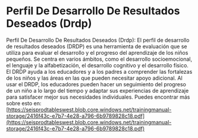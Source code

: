 # Perfil De Desarrollo De Resultados Deseados (Drdp)
Perfil De Desarrollo De Resultados Deseados (Drdp): El perfil de desarrollo de resultados deseados (DRDP) es una herramienta de evaluación que se utiliza para evaluar el desarrollo y el progreso del aprendizaje de los niños pequeños. Se centra en varios ámbitos, como el desarrollo socioemocional, el lenguaje y la alfabetización, el desarrollo cognitivo y el desarrollo físico. El DRDP ayuda a los educadores y a los padres a comprender las fortalezas de los niños y las áreas en las que pueden necesitar apoyo adicional. Al usar el DRDP, los educadores pueden hacer un seguimiento del progreso de un niño a lo largo del tiempo y adaptar sus experiencias de aprendizaje para satisfacer mejor sus necesidades individuales.
Puedes encontrar más sobre esto en: [https://seisprodtableswest.blob.core.windows.net/trainingmanual-storage/2416f43c-e7b7-4e28-a796-6b9789828c18.pdf](https://seisprodtableswest.blob.core.windows.net/trainingmanual-storage/2416f43c-e7b7-4e28-a796-6b9789828c18.pdf)